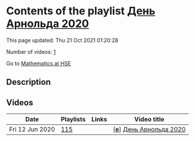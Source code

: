 # Contents of the playlist [День Арнольда 2020](https://www.youtube.com/playlist?list=PLq3E5oubNNoALamnf10_M5rhtmz6DjW6p)

This page updated: Thu 21 Oct 2021 01:20:28

Number of videos: [1](#videos)

Go to [Mathematics at HSE](../README.md)

## Description



## Videos

|Date|Playlists|Links|Video title|
|---|---|---|---|
| Fri&nbsp;12&nbsp;Jun&nbsp;2020 | [115](../playlists/115 "День Арнольда 2020") |  | [[**e**](https://studio.youtube.com/video/4rGPRRdJQtI/edit "Edit")] [День Арнольда 2020](https://www.youtube.com/watch?v=4rGPRRdJQtI&list=PLq3E5oubNNoALamnf10_M5rhtmz6DjW6p) |
